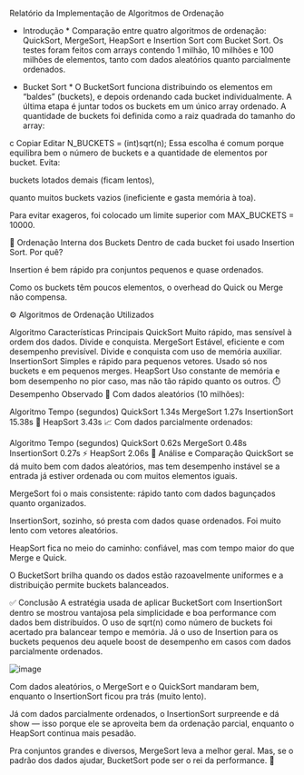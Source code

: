 Relatório da Implementação de Algoritmos de Ordenação

* Introdução *
Comparação entre quatro algoritmos de ordenação: QuickSort, MergeSort, HeapSort e Insertion Sort com Bucket Sort. Os testes foram feitos com arrays contendo 1 milhão, 10 milhões e 100 milhões de elementos, tanto com dados aleatórios quanto parcialmente ordenados.

* Bucket Sort *
O BucketSort funciona distribuindo os elementos em “baldes” (buckets), e depois ordenando cada bucket individualmente. A última etapa é juntar todos os buckets em um único array ordenado. A quantidade de buckets foi definida como a raiz quadrada do tamanho do array:

c
Copiar
Editar
N_BUCKETS = (int)sqrt(n);
Essa escolha é comum porque equilibra bem o número de buckets e a quantidade de elementos por bucket. Evita:

buckets lotados demais (ficam lentos),

quanto muitos buckets vazios (ineficiente e gasta memória à toa).

Para evitar exageros, foi colocado um limite superior com MAX_BUCKETS = 10000.

🧹 Ordenação Interna dos Buckets
Dentro de cada bucket foi usado Insertion Sort. Por quê?

Insertion é bem rápido pra conjuntos pequenos e quase ordenados.

Como os buckets têm poucos elementos, o overhead do Quick ou Merge não compensa.

⚙️ Algoritmos de Ordenação Utilizados

Algoritmo	Características Principais
QuickSort	Muito rápido, mas sensível à ordem dos dados. Divide e conquista.
MergeSort	Estável, eficiente e com desempenho previsível. Divide e conquista com uso de memória auxiliar.
InsertionSort	Simples e rápido para pequenos vetores. Usado só nos buckets e em pequenos merges.
HeapSort	Uso constante de memória e bom desempenho no pior caso, mas não tão rápido quanto os outros.
⏱️ Desempenho Observado
🔀 Com dados aleatórios (10 milhões):

Algoritmo	Tempo (segundos)
QuickSort	1.34s
MergeSort	1.27s
InsertionSort	15.38s 🐢
HeapSort	3.43s
📈 Com dados parcialmente ordenados:

Algoritmo	Tempo (segundos)
QuickSort	0.62s
MergeSort	0.48s
InsertionSort	0.27s ⚡
HeapSort	2.06s
🧪 Análise e Comparação
QuickSort se dá muito bem com dados aleatórios, mas tem desempenho instável se a entrada já estiver ordenada ou com muitos elementos iguais.

MergeSort foi o mais consistente: rápido tanto com dados bagunçados quanto organizados.

InsertionSort, sozinho, só presta com dados quase ordenados. Foi muito lento com vetores aleatórios.

HeapSort fica no meio do caminho: confiável, mas com tempo maior do que Merge e Quick.

O BucketSort brilha quando os dados estão razoavelmente uniformes e a distribuição permite buckets balanceados.

✅ Conclusão
A estratégia usada de aplicar BucketSort com InsertionSort dentro se mostrou vantajosa pela simplicidade e boa performance com dados bem distribuídos. O uso de sqrt(n) como número de buckets foi acertado pra balancear tempo e memória. Já o uso de Insertion para os buckets pequenos deu aquele boost de desempenho em casos com dados parcialmente ordenados.

![image](https://github.com/user-attachments/assets/46e6bf7a-3da3-4d82-8139-e2edb19fd313)

Com dados aleatórios, o MergeSort e o QuickSort mandaram bem, enquanto o InsertionSort ficou pra trás (muito lento).

Já com dados parcialmente ordenados, o InsertionSort surpreende e dá show — isso porque ele se aproveita bem da ordenação parcial, enquanto o HeapSort continua mais pesadão.

Pra conjuntos grandes e diversos, MergeSort leva a melhor geral. Mas, se o padrão dos dados ajudar, BucketSort pode ser o rei da performance. 👑
